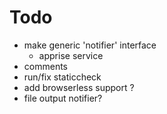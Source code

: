 # Todo
- make generic 'notifier' interface
    - apprise service
- comments
- run/fix staticcheck
- add browserless support ?
- file output notifier?